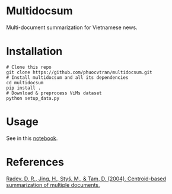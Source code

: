 # Multidocsum
Multi-document summarization for Vietnamese news.

# Installation
```shell
# Clone this repo
git clone https://github.com/phuocvtran/multidocsum.git
# Install multidocsum and all its dependencies
cd multidocsum
pip install .
# Download & preprocess ViMs dataset
python setup_data.py
```
# Usage
See in this [notebook](notebooks/02-tvp-sample-usage.ipynb).

# References
[Radev, D. R., Jing, H., Styś, M., & Tam, D. (2004). Centroid-based summarization of multiple documents.](https://dollar.biz.uiowa.edu/~street/radev04.pdf)
